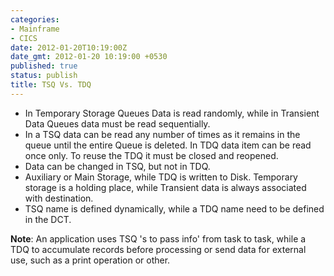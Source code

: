 ```yaml
---
categories:
- Mainframe
- CICS
date: 2012-01-20T10:19:00Z
date_gmt: 2012-01-20 10:19:00 +0530
published: true
status: publish
title: TSQ Vs. TDQ
---
```


- In Temporary Storage Queues Data is read randomly, while in Transient Data Queues data must be read sequentially.
- In a TSQ data can be read any number of times as it remains in the queue until the entire Queue is deleted. In TDQ data item can be read once only. To reuse the TDQ it must be closed and reopened. 
- Data can be changed in TSQ, but not in TDQ. 
- Auxiliary or Main Storage, while TDQ is written to Disk. Temporary storage is a holding place, while Transient data is always associated with destination. 
- TSQ name is defined dynamically, while a TDQ name need to be defined in the DCT.

**Note**: An application uses TSQ 's to pass info' from task to task, while a TDQ to accumulate records before processing or send data for external use, such as a print operation or other.

